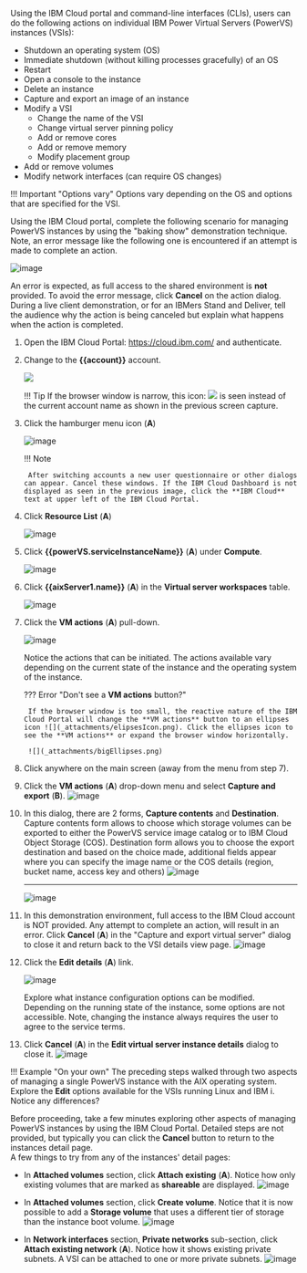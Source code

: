 Using the IBM Cloud portal and command-line interfaces (CLIs), users can do the following actions on individual IBM Power Virtual Servers (PowerVS) instances (VSIs):

- Shutdown an operating system (OS)
- Immediate shutdown (without killing processes gracefully) of an OS
- Restart
- Open a console to the instance
- Delete an instance
- Capture and export an image of an instance
- Modify a VSI
    - Change the name of the VSI
    - Change virtual server pinning policy
    - Add or remove cores
    - Add or remove memory
    - Modify placement group
- Add or remove volumes
- Modify network interfaces (can require OS changes)

!!! Important "Options vary"
    Options vary depending on the OS and options that are specified for the VSI. 

Using the IBM Cloud portal, complete the following scenario for managing PowerVS instances by using the "baking show" demonstration technique. Note, an error message like the following one is encountered if an attempt is made to complete an action.

![image](https://github.com/user-attachments/assets/759e43dd-a733-47a9-8460-530a99f93a53)

An error is expected, as full access to the shared environment is **not** provided. To avoid the error message, click **Cancel** on the action dialog. During a live client demonstration, or for an IBMers Stand and Deliver, tell the audience why the action is being canceled but explain what happens when the action is completed.

1. Open the IBM Cloud Portal: <a href="https://cloud.ibm.com/" target="_blank">https://cloud.ibm.com/</a> and authenticate.
2. Change to the **{{account}}** account.

    ![](_attachments/SwitchAccounts-final.gif)

    !!! Tip
        If the browser window is narrow, this icon: ![](_attachments/SwitchAccountsIcon.png) is seen instead of the current account name as shown in the previous screen capture.

<!-- 3. Click **Services and software** under **Resource summary** on the IBM Cloud Dashboard. -->

3. Click the hamburger menu icon (**A**)

    ![image](https://github.com/user-attachments/assets/74a0c81f-e687-4d92-9a39-4519f7141e36)

    !!! Note
        
        After switching accounts a new user questionnaire or other dialogs can appear. Cancel these windows. If the IBM Cloud Dashboard is not displayed as seen in the previous image, click the **IBM Cloud** text at upper left of the IBM Cloud Portal.
   
5. Click **Resource List**  (**A**)

    ![image](https://github.com/user-attachments/assets/706544ac-667b-4086-a485-79670f2cecbb)

6. Click **{{powerVS.serviceInstanceName}}** (**A**) under **Compute**.

    ![image](https://github.com/user-attachments/assets/5b779dc8-4bd3-4909-8571-d7ac217502a1)

7. Click **{{aixServer1.name}}** (**A**) in the **Virtual server workspaces** table.

    ![image](https://github.com/user-attachments/assets/125d2256-152a-4ea1-b6f1-af278294cddf)

8. Click the **VM actions** (**A**) pull-down.

    ![image](https://github.com/user-attachments/assets/3146f888-bac0-4d29-90c5-60169efa46e6)

    Notice the actions that can be initiated. The actions available vary depending on the current state of the instance and the operating system of the instance.

    ??? Error "Don't see a **VM actions** button?"

        If the browser window is too small, the reactive nature of the IBM Cloud Portal will change the **VM actions** button to an ellipses icon ![](_attachments/elipsesIcon.png). Click the ellipses icon to see the **VM actions** or expand the browser window horizontally.

        ![](_attachments/bigEllipses.png)

9. Click anywhere on the main screen (away from the menu from step 7).
10. Click the **VM actions** (**A**) drop-down menu and select **Capture and export** (**B**). 
    ![image](https://github.com/user-attachments/assets/ad1edafb-f842-4a75-9f97-e314f44ef292)

11. In this dialog, there are 2 forms, **Capture contents** and **Destination**. Capture contents form allows to choose which storage volumes can be exported to either the PowerVS service image catalog or to IBM Cloud Object Storage (COS). Destination form allows you to choose the export destination and based on the choice made, additional fields appear where you can specify the image name or the COS details (region, bucket name, access key and others)
    ![image](https://github.com/user-attachments/assets/1eeb302f-a9d0-4ce9-b4d8-500231b0a213)

    <hr>

    ![image](https://github.com/user-attachments/assets/e897cd47-73db-4e0a-bfad-73128f148ded)

13. In this demonstration environment, full access to the IBM Cloud account is NOT provided. Any attempt to complete an action, will result in an error. Click **Cancel** (**A**) in the "Capture and export virtual server" dialog to close it and return back to the VSI details view page.
    ![image](https://github.com/user-attachments/assets/c59a5b74-4c0b-4987-acfc-4d5b0d33de03)

14. Click the **Edit details** (**A**) link.

    ![image](https://github.com/user-attachments/assets/3c232c93-421d-47a7-9c39-1a1bce200b5a)

    Explore what instance configuration options can be modified. Depending on the running state of the instance, some options are not accessible. Note, changing the instance always requires the user to agree to the service terms.

15. Click **Cancel** (**A**) in the **Edit virtual server instance details** dialog to close it.
    ![image](https://github.com/user-attachments/assets/8d0fdfe6-814f-4d22-a2c8-d75cbbb0745a)


!!! Example "On your own"
    The preceding steps walked through two aspects of managing a single PowerVS instance with the AIX operating system. Explore the **Edit** options available for the VSIs running Linux and IBM i. Notice any differences?

Before proceeding, take a few minutes exploring other aspects of managing PowerVS instances by using the IBM Cloud Portal. Detailed steps are not provided, but typically you can click the **Cancel** button to return to the instances detail page.<br>A few things to try from any of the instances' detail pages:

- In **Attached volumes** section, click **Attach existing** (**A**). Notice how only existing volumes that are marked as **shareable** are displayed.
  ![image](https://github.com/user-attachments/assets/77e5de15-487c-4014-84cb-032a83796739)

- In **Attached volumes** section, click **Create volume**. Notice that it is now possible to add a **Storage volume** that uses a different tier of storage than the instance boot volume.
  ![image](https://github.com/user-attachments/assets/2dcfebb5-37d1-4bb5-b95a-eca6bfb4d4af)

- In **Network interfaces** section, **Private networks** sub-section, click **Attach existing network** (**A**). Notice how it shows existing private subnets. A VSI can be attached to one or more private subnets.
  ![image](https://github.com/user-attachments/assets/78477159-8d70-4c0f-a218-84513f12100d)

